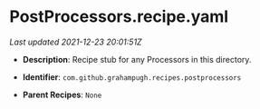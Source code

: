# PostProcessors.recipe.yaml

_Last updated 2021-12-23 20:01:51Z_

- **Description**: Recipe stub for any Processors in this directory.


- **Identifier**: `com.github.grahampugh.recipes.postprocessors`

- **Parent Recipes**: `None`
